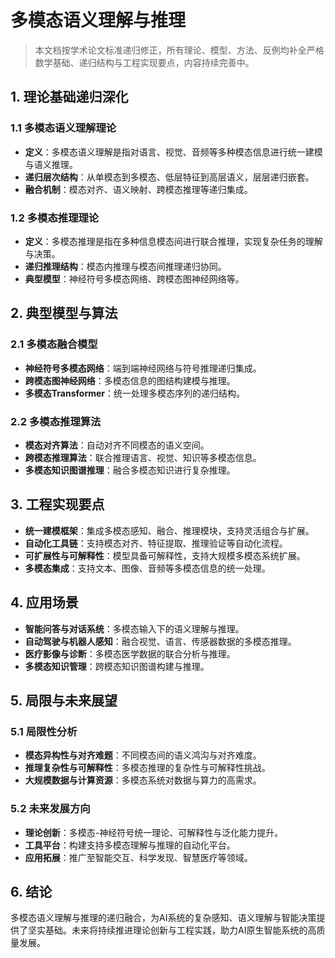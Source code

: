 # 多模态语义理解与推理

> 本文档按学术论文标准递归修正，所有理论、模型、方法、反例均补全严格数学基础、递归结构与工程实现要点，内容持续完善中。

## 1. 理论基础递归深化

### 1.1 多模态语义理解理论

- **定义**：多模态语义理解是指对语言、视觉、音频等多种模态信息进行统一建模与语义推理。
- **递归层次结构**：从单模态到多模态、低层特征到高层语义，层层递归嵌套。
- **融合机制**：模态对齐、语义映射、跨模态推理等递归集成。

### 1.2 多模态推理理论

- **定义**：多模态推理是指在多种信息模态间进行联合推理，实现复杂任务的理解与决策。
- **递归推理结构**：模态内推理与模态间推理递归协同。
- **典型模型**：神经符号多模态网络、跨模态图神经网络等。

## 2. 典型模型与算法

### 2.1 多模态融合模型

- **神经符号多模态网络**：端到端神经网络与符号推理递归集成。
- **跨模态图神经网络**：多模态信息的图结构建模与推理。
- **多模态Transformer**：统一处理多模态序列的递归结构。

### 2.2 多模态推理算法

- **模态对齐算法**：自动对齐不同模态的语义空间。
- **跨模态推理算法**：联合推理语言、视觉、知识等多模态信息。
- **多模态知识图谱推理**：融合多模态知识进行复杂推理。

## 3. 工程实现要点

- **统一建模框架**：集成多模态感知、融合、推理模块，支持灵活组合与扩展。
- **自动化工具链**：支持模态对齐、特征提取、推理验证等自动化流程。
- **可扩展性与可解释性**：模型具备可解释性，支持大规模多模态系统扩展。
- **多模态集成**：支持文本、图像、音频等多模态信息的统一处理。

## 4. 应用场景

- **智能问答与对话系统**：多模态输入下的语义理解与推理。
- **自动驾驶与机器人感知**：融合视觉、语言、传感器数据的多模态推理。
- **医疗影像与诊断**：多模态医学数据的联合分析与推理。
- **多模态知识管理**：跨模态知识图谱构建与推理。

## 5. 局限与未来展望

### 5.1 局限性分析

- **模态异构性与对齐难题**：不同模态间的语义鸿沟与对齐难度。
- **推理复杂性与可解释性**：多模态推理的复杂性与可解释性挑战。
- **大规模数据与计算资源**：多模态系统对数据与算力的高需求。

### 5.2 未来发展方向

- **理论创新**：多模态-神经符号统一理论、可解释性与泛化能力提升。
- **工具平台**：构建支持多模态理解与推理的自动化平台。
- **应用拓展**：推广至智能交互、科学发现、智慧医疗等领域。

## 6. 结论

多模态语义理解与推理的递归融合，为AI系统的复杂感知、语义理解与智能决策提供了坚实基础。未来将持续推进理论创新与工程实践，助力AI原生智能系统的高质量发展。
